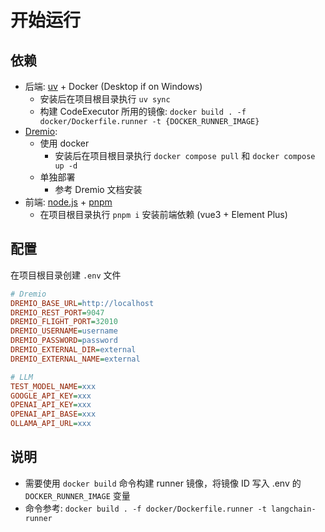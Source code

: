 # 开始运行

## 依赖

- 后端: [uv](https://github.com/astral-sh/uv) + Docker (Desktop if on Windows)
  - 安装后在项目根目录执行 `uv sync`
  - 构建 CodeExecutor 所用的镜像: `docker build . -f docker/Dockerfile.runner -t {DOCKER_RUNNER_IMAGE}`
- [Dremio](https://www.dremio.com/):
  - 使用 docker
    - 安装后在项目根目录执行 `docker compose pull` 和 `docker compose up -d`
  - 单独部署
    - 参考 Dremio 文档安装
- 前端: [node.js](https://nodejs.org/) + [pnpm](https://pnpm.io/)
  - 在项目根目录执行 `pnpm i` 安装前端依赖 (vue3 + Element Plus)

## 配置

在项目根目录创建 `.env` 文件

```ini
# Dremio
DREMIO_BASE_URL=http://localhost
DREMIO_REST_PORT=9047
DREMIO_FLIGHT_PORT=32010
DREMIO_USERNAME=username
DREMIO_PASSWORD=password
DREMIO_EXTERNAL_DIR=external
DREMIO_EXTERNAL_NAME=external

# LLM
TEST_MODEL_NAME=xxx
GOOGLE_API_KEY=xxx
OPENAI_API_KEY=xxx
OPENAI_API_BASE=xxx
OLLAMA_API_URL=xxx
```

## 说明

- 需要使用 `docker build` 命令构建 runner 镜像，将镜像 ID 写入 .env 的 `DOCKER_RUNNER_IMAGE` 变量
- 命令参考: `docker build . -f docker/Dockerfile.runner -t langchain-runner`

